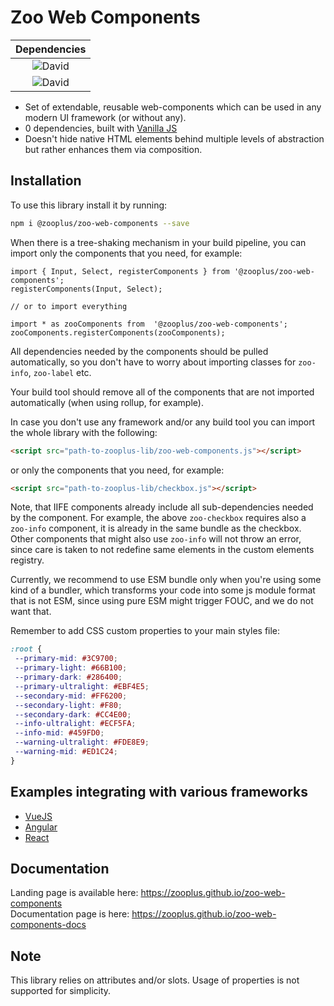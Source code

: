 # Zoo Web Components

|                             **Dependencies**                              |
| :-----------------------------------------------------------------------: |
| ![David](https://img.shields.io/david/dev/zooplus/zoo-web-components.svg) |
|   ![David](https://img.shields.io/david/zooplus/zoo-web-components.svg)   |

- Set of extendable, reusable web-components which can be used in any modern UI framework (or without any).
- 0 dependencies, built with [Vanilla JS](http://vanilla-js.com/)
- Doesn't hide native HTML elements behind multiple levels of abstraction but rather enhances them via composition.

## Installation

To use this library install it by running:

```bash
npm i @zooplus/zoo-web-components --save
```

When there is a tree-shaking mechanism in your build pipeline, you can import only the components that you need, for example:

```JS
import { Input, Select, registerComponents } from '@zooplus/zoo-web-components';
registerComponents(Input, Select);

// or to import everything

import * as zooComponents from  '@zooplus/zoo-web-components';
zooComponents.registerComponents(zooComponents);
```

All dependencies needed by the components should be pulled automatically, so you don't have to worry about importing classes for `zoo-info`, `zoo-label` etc.

Your build tool should remove all of the components that are not imported automatically (when using rollup, for example).

In case you don't use any framework and/or any build tool you can import the whole library with the following:

```HTML
<script src="path-to-zooplus-lib/zoo-web-components.js"></script>
```

or only the components that you need, for example:

```HTML
<script src="path-to-zooplus-lib/checkbox.js"></script>
```

Note, that IIFE components already include all sub-dependencies needed by the component. For example, the above `zoo-checkbox` requires also a `zoo-info` component, it is already in the same bundle as the checkbox.
Other components that might also use `zoo-info` will not throw an error, since care is taken to not redefine same elements in the custom elements registry.

Currently, we recommend to use ESM bundle only when you're using some kind of a bundler, which transforms your code into some js module format that is not ESM, since using pure ESM might trigger FOUC, and we do not want that.

Remember to add CSS custom properties to your main styles file:

```CSS
:root {
 --primary-mid: #3C9700;
 --primary-light: #66B100;
 --primary-dark: #286400;
 --primary-ultralight: #EBF4E5;
 --secondary-mid: #FF6200;
 --secondary-light: #F80;
 --secondary-dark: #CC4E00;
 --info-ultralight: #ECF5FA;
 --info-mid: #459FD0;
 --warning-ultralight: #FDE8E9;
 --warning-mid: #ED1C24;
}
```

## Examples integrating with various frameworks

- [VueJS](https://github.com/GeorgeTailor/vue-wc-integration)
- [Angular](https://github.com/GeorgeTailor/angular-wc-integration)
- [React](https://github.com/GeorgeTailor/react-wc-integration)

## Documentation

Landing page is available here: <https://zooplus.github.io/zoo-web-components>  
Documentation page is here: <https://zooplus.github.io/zoo-web-components-docs>

## Note

This library relies on attributes and/or slots. Usage of properties is not supported for simplicity.
